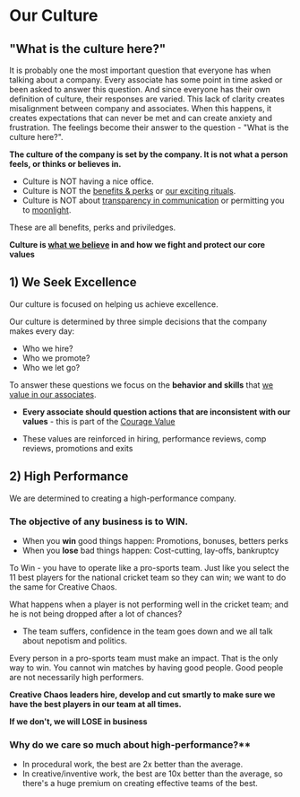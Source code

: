 # Our Culture

## "What is the culture here?"

It is probably one the most important question that everyone has when talking about a company. Every associate has some point in time asked or been asked to answer this question. And since everyone has their own definition of culture, their responses are varied. This lack of clarity creates misalignment between company and associates. When this happens, it creates expectations that can never be met and can create anxiety and frustration. The feelings become their answer to the question - "What is the culture here?".

**The culture of the company is set by the company. It is not what a person feels, or thinks or believes in.**

- Culture is NOT having a nice office.
- Culture is NOT the [benefits & perks](benefitsperks.md) or [our exciting rituals](ourrituals.md). 
- Culture is NOT about [transparency in communication](slack.md) or permitting you to [moonlight](moonlighting.md). 

These are all benefits, perks and priviledges.

**Culture is [what we believe](ourcorevalues.md) in and how we fight and protect our core values**

## 1) We Seek Excellence
Our culture is focused on helping us achieve excellence.

Our culture is determined by three simple decisions that the company makes every day:
- Who we hire?
- Who we promote?
- Who we let go?

To answer these questions we focus on the **behavior and skills** that [we value in our associates](whatwevalueinassociates.md).

- **Every associate should question actions that are inconsistent with our values** - this is part of the [Courage Value](whatwevalueinassociates.md#courage)

- These values are reinforced in hiring, performance reviews, comp reviews, promotions and exits


## 2) High Performance
We are determined to creating a high-performance company.

### The objective of any business is to WIN.

- When you **win** good things happen: Promotions, bonuses, betters perks
- When you **lose** bad things happen: Cost-cutting, lay-offs, bankruptcy

To Win - you have to operate like a pro-sports team.
Just like you select the 11 best players for the national cricket team so they can win; we want to do the same for Creative Chaos.

What happens when a player is not performing well in the cricket team; and he is not being dropped after a lot of chances?
- The team suffers, confidence in the team goes down and we all talk about nepotism and politics. 

Every person in a pro-sports team must make an impact. That is the only way to win.
You cannot win matches by having good people. Good people are not necessarily high performers.

**Creative Chaos leaders hire, develop and cut smartly to make sure we have the best players in our team at all times.**

**If we don't, we will LOSE in business**

### Why do we care so much about high-performance?**
- In procedural work, the best are 2x better than the average.
- In creative/inventive work, the best are 10x better than the average, so there's a huge premium on creating effective teams of the best.

